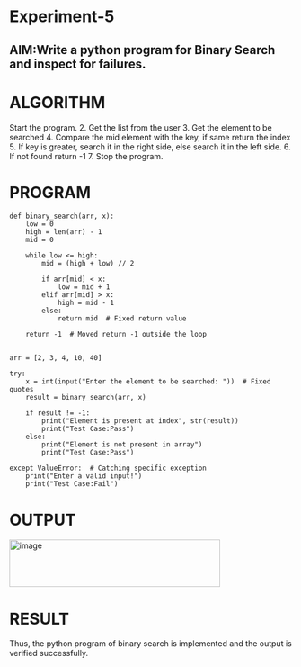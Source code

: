 # Experiment-5
## AIM:Write a python program for Binary Search and inspect for failures. 

# ALGORITHM
Start the program.
2. Get the list from the user
3. Get the element to be searched
4. Compare the mid element with the key, if same return the index
5. If key is greater, search it in the right side, else search it in the left side.
6. If not found return -1
 7. Stop the program. 

 # PROGRAM
```
def binary_search(arr, x):
    low = 0
    high = len(arr) - 1
    mid = 0

    while low <= high:
        mid = (high + low) // 2

        if arr[mid] < x:
            low = mid + 1
        elif arr[mid] > x:
            high = mid - 1
        else:
            return mid  # Fixed return value

    return -1  # Moved return -1 outside the loop


arr = [2, 3, 4, 10, 40]

try:
    x = int(input("Enter the element to be searched: "))  # Fixed quotes
    result = binary_search(arr, x)

    if result != -1:
        print("Element is present at index", str(result))
        print("Test Case:Pass")
    else:
        print("Element is not present in array")
        print("Test Case:Pass")

except ValueError:  # Catching specific exception
    print("Enter a valid input!")
    print("Test Case:Fail")

```
 # OUTPUT

 <img width="375" height="84" alt="image" src="https://github.com/user-attachments/assets/05ad503e-9381-4c7b-8559-b17db535ad7e" />


 # RESULT
 Thus, the python program of binary search is implemented and the output is verified successfully.
